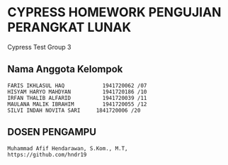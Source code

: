 # CYPRESS HOMEWORK PENGUJIAN PERANGKAT LUNAK
Cypress Test Group 3

## Nama Anggota Kelompok

```
FARIS IKHLASUL HAQ			  1941720062 /07
HISYAM HARYO MAHDYAN		  1941720186 /10
IRFAN THALIB ALFARID		  1941720039 /11
MAULANA MALIK IBRAHIM		  1941720055 /12
SILVI INDAH NOVITA SARI		1841720006 /20
```

## DOSEN PENGAMPU
```
Muhammad Afif Hendarawan, S.Kom., M.T,
https://github.com/hndr19
```
